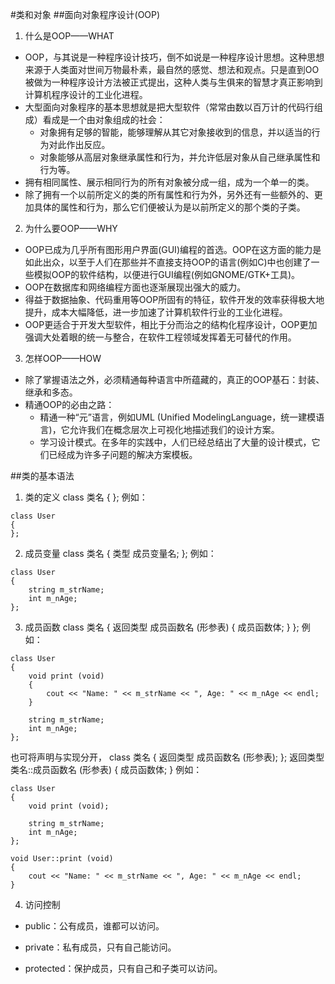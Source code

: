 #类和对象
##面向对象程序设计(OOP)
1. 什么是OOP——WHAT
  * OOP，与其说是一种程序设计技巧，倒不如说是一种程序设计思想。这种思想来源于人类面对世间万物最朴素，最自然的感觉、想法和观点。只是直到OO被做为一种程序设计方法被正式提出，这种人类与生俱来的智慧才真正影响到计算机程序设计的工业化进程。
  * 大型面向对象程序的基本思想就是把大型软件（常常由数以百万计的代码行组成）看成是一个由对象组成的社会：
    * 对象拥有足够的智能，能够理解从其它对象接收到的信息，并以适当的行为对此作出反应。
    * 对象能够从高层对象继承属性和行为，并允许低层对象从自己继承属性和行为等。
  * 拥有相同属性、展示相同行为的所有对象被分成一组，成为一个单一的类。
  * 除了拥有一个以前所定义的类的所有属性和行为外，另外还有一些额外的、更加具体的属性和行为，那么它们便被认为是以前所定义的那个类的子类。

2. 为什么要OOP——WHY
 * OOP已成为几乎所有图形用户界面(GUI)编程的首选。OOP在这方面的能力是如此出众，以至于人们在那些并不直接支持OOP的语言(例如C)中也创建了一些模拟OOP的软件结构，以便进行GUI编程(例如GNOME/GTK+工具)。
 * OOP在数据库和网络编程方面也逐渐展现出强大的威力。
 * 得益于数据抽象、代码重用等OOP所固有的特征，软件开发的效率获得极大地提升，成本大幅降低，进一步加速了计算机软件行业的工业化进程。
 * OOP更适合于开发大型软件，相比于分而治之的结构化程序设计，OOP更加强调大处着眼的统一与整合，在软件工程领域发挥着无可替代的作用。
3. 怎样OOP——HOW
 * 除了掌握语法之外，必须精通每种语言中所蕴藏的，真正的OOP基石：封装、继承和多态。
 * 精通OOP的必由之路：
   * 精通一种“元”语言，例如UML (Unified ModelingLanguage，统一建模语言)，它允许我们在概念层次上可视化地描述我们的设计方案。
   * 学习设计模式。在多年的实践中，人们已经总结出了大量的设计模式，它们已经成为许多子问题的解决方案模板。

##类的基本语法
1. 类的定义
class 类名
{
};
例如：
```
class User
{
};
```
2. 成员变量
class 类名
{
    类型 成员变量名;
};
例如：
```
class User
{
    string m_strName;
    int m_nAge;
};
```
3. 成员函数
class 类名
{
    返回类型 成员函数名 (形参表)
    {
        成员函数体;
    }
};
例如：
```
class User
{
    void print (void)
    {
        cout << "Name: " << m_strName << ", Age: " << m_nAge << endl;
    }

    string m_strName;
    int m_nAge;
};
```
也可将声明与实现分开，
class 类名
{
    返回类型 成员函数名 (形参表);
};
返回类型 类名::成员函数名 (形参表)
{
    成员函数体;
}
例如：
```
class User
{
    void print (void);

    string m_strName;
    int m_nAge;
};

void User::print (void)
{
    cout << "Name: " << m_strName << ", Age: " << m_nAge << endl;
}
```
4. 访问控制
 * public：公有成员，谁都可以访问。

 * private：私有成员，只有自己能访问。

 * protected：保护成员，只有自己和子类可以访问。
